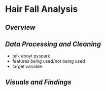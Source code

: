 # Hair Fall Analysis

## ***Overview***

## ***Data Processing and Cleaning***
- talk aboyt pyspark
- features being used/not being used
- target variable

## ***Visuals and Findings***

